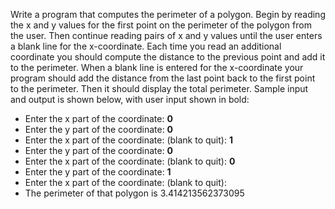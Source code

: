 Write a program that computes the perimeter of a polygon. Begin by reading the x and y values for the first point on the perimeter of the polygon from the user. Then continue reading pairs of x and y values until the user enters a blank line for the x-coordinate. Each time you read an additional coordinate you should compute the distance to the previous point and add it to the perimeter. When a blank line is entered for the x-coordinate your program should add the distance from the last point back to the first point to the perimeter. Then it should display the total perimeter. Sample input and output is shown below, with user input shown in bold:
* Enter the x part of the coordinate: **0**
* Enter the y part of the coordinate: **0**
* Enter the x part of the coordinate: (blank to quit): **1** 
* Enter the y   part of the coordinate: **0**
* Enter the x part of the coordinate: (blank to quit): **0**
* Enter the y part of the coordinate: **1**
* Enter the x part of the coordinate: (blank to quit): 
* The perimeter of that polygon is 3.414213562373095